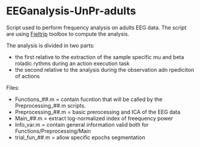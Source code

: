 # EEGanalysis-UnPr-adults
Script used to perform frequency analysis on adults EEG data.
The script are using [Fieltrip](http://www.fieldtriptoolbox.org/) toolbox to compute the analysis.

The analysis is divided in two parts:
- the first relative to the extraction of the sample specific mu and beta roladic rythms during an action execution task
- the second relative to the analysis during the observation adn rpediciton of actions

Files:
- Functions_##.m                  = contain fucntion that will be called by the Preprocessing_##.m scripts.
- Preprocessing_##.m              = basic prerocessing and ICA of the EEG data 
- Main_##.m                       = extract log-normalized index of freequency power
- Info_var.m                      = contain general information valid both for Functions/Preprocessing/Main
- trial_fun_##.m                  = allow specific epochs segmentation

